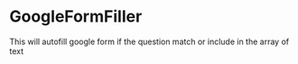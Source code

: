 # GoogleFormFiller
This will autofill google form if the question match or include in the array of text
